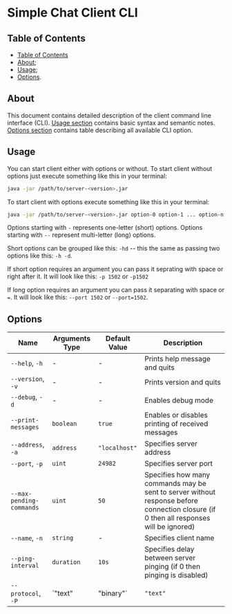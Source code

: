 # Simple Chat Client CLI

## Table of Contents

- [Table of Contents](#table-of-contents)
- [About](#about);
- [Usage](#usage);
- [Options](#options).

## About

This document contains detailed description of the client command line interface (CLI).
[Usage section](#usage) contains basic syntax and semantic notes.
[Options section](#options) contains table describing all available CLI option.

## Usage

You can start client either with options or without.
To start client without options just execute something like this in your terminal:

```bash
java -jar /path/to/server-<version>.jar
```

To start client with options execute something like this in your terminal:

```bash
java -jar /path/to/server-<version>.jar option-0 option-1 ... option-n
```

Options starting with `-` represents one-letter (short) options.
Options starting with `--` represent multi-letter (long) options.

Short options can be grouped like this: `-hd` -- this the same as passing
two options like this: `-h -d`.

If short option requires an argument you can pass it seprating with space or right after it.
It will look like this: `-p 1502` or `-p1502`

If long option requires an argument you can pass it separating with space or `=`.
It will look like this: `--port 1502` or `--port=1502`.

## Options

| Name                     | Arguments Type      | Default Value | Description                                                                                                                            |
|--------------------------|---------------------|---------------|----------------------------------------------------------------------------------------------------------------------------------------|
| `--help`, `-h`           | -                   | -             | Prints help message and quits                                                                                                          |
| `--version`, `-v`        | -                   | -             | Prints version and quits                                                                                                               |
| `--debug`, `-d`          | -                   | -             | Enables debug mode                                                                                                                     |
| `--print-messages`       | `boolean`           | `true`        | Enables or disables printing of received messages                                                                                      |
| `--address`, `-a`        | `address`           | `"localhost"` | Specifies server address                                                                                                               |
| `--port`, `-p`           | `uint`              | `24982`       | Specifies server port                                                                                                                  |
| `--max-pending-commands` | `uint`              | `50`          | Specifies how many commands may be sent to server without response before connection closure (if 0 then all responses will be ignored) |
| `--name`, `-n`           | `string`            | -             | Specifies client name                                                                                                                  |
| `--ping-interval`        | `duration`          | `10s`         | Specifies delay between server pinging (if 0 then pinging is disabled)                                                                 |
| `--protocol`, `-P`       | `"text" | "binary"` | `"text"`      | Specifies client protocol type                                                                                                         |
